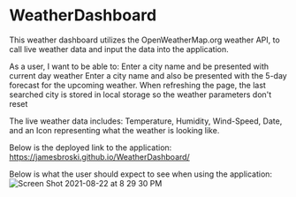 # WeatherDashboard

This weather dashboard utilizes the OpenWeatherMap.org weather API, to call live weather data and input the data into the application.

As a user, I want to be able to:
Enter a city name and be presented with current day weather
Enter a city name and also be presented with the 5-day forecast for the upcoming weather.
When refreshing the page, the last searched city is stored in local storage so the weather parameters don't reset

The live weather data includes:
Temperature, Humidity, Wind-Speed, Date, and an Icon representing what the weather is looking like. 

Below is the deployed link to the application:
https://jamesbroski.github.io/WeatherDashboard/

Below is what the user should expect to see when using the application:
![Screen Shot 2021-08-22 at 8 29 30 PM](https://user-images.githubusercontent.com/87332492/130381825-fd1e90a2-bdad-4370-a756-39062a59c99d.png)

